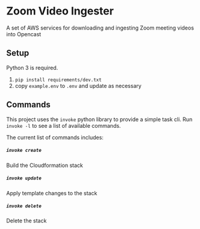# Zoom Video Ingester

A set of AWS services for downloading and ingesting Zoom meeting videos into Opencast

## Setup

Python 3 is required.

1. `pip install requirements/dev.txt`
1. copy `example.env` to `.env` and update as necessary

## Commands

This project uses the `invoke` python library to provide a simple task cli. Run `invoke -l`
to see a list of available commands.

The current list of commands includes:

##### `invoke create`

Build the Cloudformation stack

##### `invoke update`

Apply template changes to the stack

##### `invoke delete`

Delete the stack
